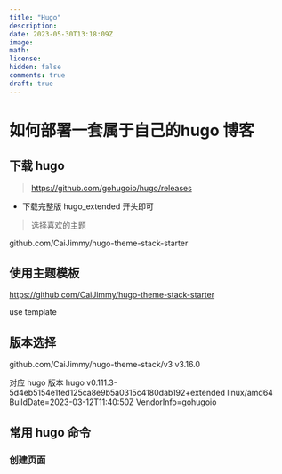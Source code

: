 ```yaml
---
title: "Hugo"
description: 
date: 2023-05-30T13:18:09Z
image: 
math: 
license: 
hidden: false
comments: true
draft: true
---
```


# 如何部署一套属于自己的hugo 博客


## 下载 hugo

> https://github.com/gohugoio/hugo/releases

- 下载完整版 hugo_extended 开头即可

> 选择喜欢的主题

github.com/CaiJimmy/hugo-theme-stack-starter


## 使用主题模板

https://github.com/CaiJimmy/hugo-theme-stack-starter 

use template 



## 版本选择

 github.com/CaiJimmy/hugo-theme-stack/v3 v3.16.0

 对应 hugo 版本 hugo v0.111.3-5d4eb5154e1fed125ca8e9b5a0315c4180dab192+extended linux/amd64 BuildDate=2023-03-12T11:40:50Z VendorInfo=gohugoio




 ## 常用 hugo 命令

 ###  创建页面

 ```bash

 ```